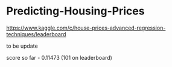 # Predicting-Housing-Prices
https://www.kaggle.com/c/house-prices-advanced-regression-techniques/leaderboard

to be update

score so far - 0.11473 (101 on leaderboard)
